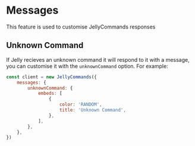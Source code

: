 # Messages

This feature is used to customise JellyCommands responses

## Unknown Command

If Jelly recieves an unknown command it will respond to it with a message, you can customise it with the `unknownCommand` option. For example:

```js
const client = new JellyCommands({
    messages: {
        unknownCommand: {
            embeds: [
                {
                    color: 'RANDOM',
                    title: 'Unknown Command',
                },
            ],
        },
    },
})
```
